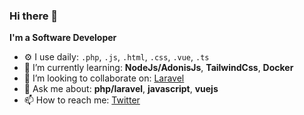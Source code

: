 ### Hi there 👋
**I'm a Software Developer**

- ⚙️ I use daily: `.php`, `.js`, `.html`, `.css`, `.vue`, `.ts`
- 🌱 I’m currently learning: **NodeJs/AdonisJs**, **TailwindCss**, **Docker**
- 👯 I’m looking to collaborate on: [Laravel](https://github.com/laravel/laravel)
- 💬 Ask me about: **php/laravel**, **javascript**, **vuejs**
- 📫 How to reach me: [Twitter](https://twitter.com/oFrancisCampos)
<!-- 🔭 I’m currently working on ... -->
<!-- 🤔 I’m looking for help with ... -->
<!-- 😄 Pronouns: ... -->
<!-- ⚡ Fun fact: ... -->

